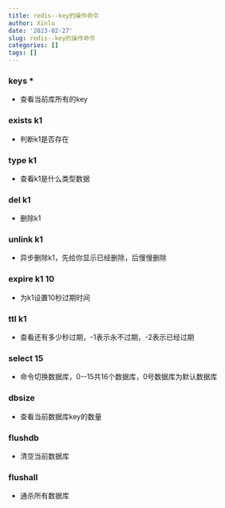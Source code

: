 ```yaml
---
title: redis--key的操作命令
author: Xinlu
date: '2023-02-27'
slug: redis--key的操作命令
categories: []
tags: []
---
```




### keys *

- 查看当前库所有的key



### exists k1

- 判断k1是否存在



### type k1

- 查看k1是什么类型数据



### del k1

- 删除k1



### unlink k1

- 异步删除k1，先给你显示已经删除，后慢慢删除



### expire k1 10

- 为k1设置10秒过期时间



### ttl k1

- 查看还有多少秒过期，-1表示永不过期，-2表示已经过期



### select 15

- 命令切换数据库，0--15共16个数据库，0号数据库为默认数据库



### dbsize

- 查看当前数据库key的数量



### flushdb 

- 清空当前数据库



### flushall

- 通杀所有数据库